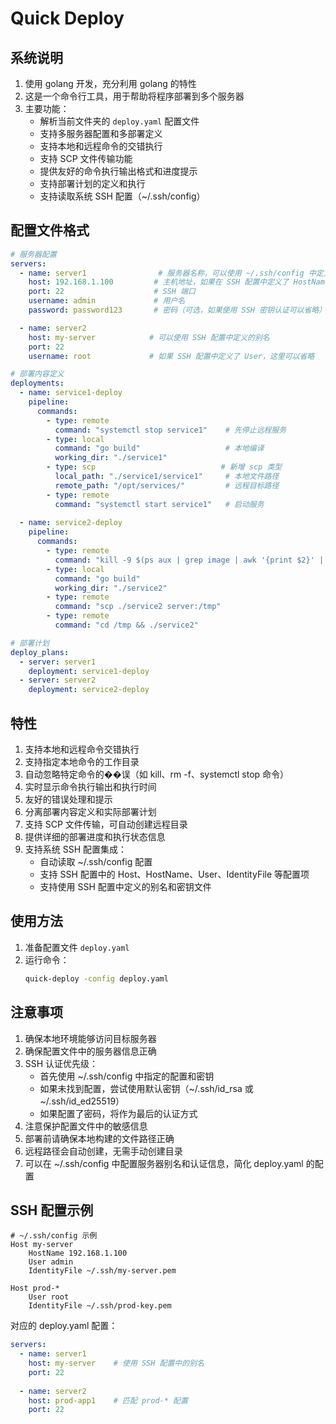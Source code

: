 # Quick Deploy

## 系统说明
1. 使用 golang 开发，充分利用 golang 的特性
2. 这是一个命令行工具，用于帮助将程序部署到多个服务器
3. 主要功能：
   - 解析当前文件夹的 `deploy.yaml` 配置文件
   - 支持多服务器配置和多部署定义
   - 支持本地和远程命令的交错执行
   - 支持 SCP 文件传输功能
   - 提供友好的命令执行输出格式和进度提示
   - 支持部署计划的定义和执行
   - 支持读取系统 SSH 配置（~/.ssh/config）

## 配置文件格式
```yaml
# 服务器配置
servers:
  - name: server1                # 服务器名称，可以使用 ~/.ssh/config 中定义的 Host
    host: 192.168.1.100         # 主机地址，如果在 SSH 配置中定义了 HostName，这里可以使用 Host 别名
    port: 22                    # SSH 端口
    username: admin             # 用户名
    password: password123       # 密码（可选，如果使用 SSH 密钥认证可以省略）

  - name: server2
    host: my-server            # 可以使用 SSH 配置中定义的别名
    port: 22
    username: root             # 如果 SSH 配置中定义了 User，这里可以省略

# 部署内容定义
deployments:
  - name: service1-deploy
    pipeline:
      commands:
        - type: remote
          command: "systemctl stop service1"    # 先停止远程服务
        - type: local
          command: "go build"                   # 本地编译
          working_dir: "./service1"
        - type: scp                            # 新增 scp 类型
          local_path: "./service1/service1"     # 本地文件路径
          remote_path: "/opt/services/"         # 远程目标路径
        - type: remote
          command: "systemctl start service1"   # 启动服务
  
  - name: service2-deploy
    pipeline:
      commands:
        - type: remote
          command: "kill -9 $(ps aux | grep image | awk '{print $2}' | head -n 1)"
        - type: local
          command: "go build"
          working_dir: "./service2"
        - type: remote
          command: "scp ./service2 server:/tmp"
        - type: remote
          command: "cd /tmp && ./service2"

# 部署计划
deploy_plans:
  - server: server1
    deployment: service1-deploy
  - server: server2
    deployment: service2-deploy
```

## 特性
1. 支持本地和远程命令交错执行
2. 支持指定本地命令的工作目录
3. 自动忽略特定命令的��误（如 kill、rm -f、systemctl stop 命令）
4. 实时显示命令执行输出和执行时间
5. 友好的错误处理和提示
6. 分离部署内容定义和实际部署计划
7. 支持 SCP 文件传输，可自动创建远程目录
8. 提供详细的部署进度和执行状态信息
9. 支持系统 SSH 配置集成：
   - 自动读取 ~/.ssh/config 配置
   - 支持 SSH 配置中的 Host、HostName、User、IdentityFile 等配置项
   - 支持使用 SSH 配置中定义的别名和密钥文件

## 使用方法
1. 准备配置文件 `deploy.yaml`
2. 运行命令：
   ```bash
   quick-deploy -config deploy.yaml
   ```

## 注意事项
1. 确保本地环境能够访问目标服务器
2. 确保配置文件中的服务器信息正确
3. SSH 认证优先级：
   - 首先使用 ~/.ssh/config 中指定的配置和密钥
   - 如果未找到配置，尝试使用默认密钥（~/.ssh/id_rsa 或 ~/.ssh/id_ed25519）
   - 如果配置了密码，将作为最后的认证方式
4. 注意保护配置文件中的敏感信息
5. 部署前请确保本地构建的文件路径正确
6. 远程路径会自动创建，无需手动创建目录
7. 可以在 ~/.ssh/config 中配置服务器别名和认证信息，简化 deploy.yaml 的配置

## SSH 配置示例
```
# ~/.ssh/config 示例
Host my-server
    HostName 192.168.1.100
    User admin
    IdentityFile ~/.ssh/my-server.pem

Host prod-*
    User root
    IdentityFile ~/.ssh/prod-key.pem
```

对应的 deploy.yaml 配置：
```yaml
servers:
  - name: server1
    host: my-server    # 使用 SSH 配置中的别名
    port: 22
  
  - name: server2
    host: prod-app1    # 匹配 prod-* 配置
    port: 22
```